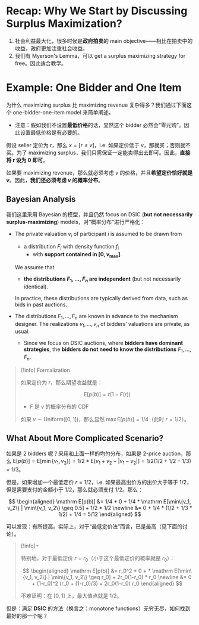 # Recap: Why We Start by Discussing Surplus Maximization?

1. 社会利益最大化，很多时候是**政府拍卖**的 main objective——相比在拍卖中的收益，政府更加注重社会收益。
2. 我们有 Myerson's Lemma，可以 get a surplus maximizing strategy for free。因此适合教学。

# Example: One Bidder and One Item

为什么 maximizing surplus 比 maximizing revenue 复杂得多？我们通过下面这个 one-bidder-one-item model 来简单阐述。

- 注意：假如我们不设置**最低价格**的话，显然这个 bidder 必然会“零元购”。因此设置最低价格是有必要的。

假设 seller 定价为 r，那么 $x = [r \leq v]$，i.e. 如果定价低于 v，那就买；否则就不买。为了 maximizing surplus，我们只需保证一定能卖得出去即可。因此，**直接将 r 设为 0 即可**。

如果要 maximizing revenue，那么就必须考虑 $v$ 的价格，并且**希望定价恰好就是 $v$**。因此，**我们还必须考虑 $v$ 的概率分布**。

## Bayesian Analysis

我们这里采用 Bayesian 的模型，并且仍然 focus on DSIC (**but not necessarily surplus-maximizing**) models，对“概率分布”进行严格化：

- The private valuation $v_i$ of participant $i$ is assumed to be drawn from 
    - a distribution $F_i$ with density function $f_i$ 
        - with **support contained in $[0, v_{\max}]$**. 
 
    We assume that 
    - **the distributions $F_1, \dots , F_n$ are independent** (but not necessarily identical). 
    
    In practice, these distributions are typically derived from data, such as bids in past auctions.
- The distributions $F_1, \dots , F_n$ are known in advance to the mechanism designer. The realizations $v_1, \dots , v_n$ of bidders’ valuations are private, as usual.
    - Since we focus on DSIC auctions, where **bidders have dominant strategies**, the **bidders do not need to know the distributions** $F_1, \dots , F_n$.


> [!info] Formalization
> 
> 如果定价为 $r$，那么期望收益就是：
> 
> $$
> \mathrm E[p(b)] = r (1 - F(r))
> $$
> 
> - $F$ 是 v 的概率分布的 CDF
> 
> 如果 $v \sim \text{Uniform}([0,1])$，那么显然 $\max \mathrm E[p(b)] = 1/4$（此时 $r = 1/2$）。

## What About More Complicated Scenario?

如果是 2 bidders 呢？采用和上面一样的均匀分布，如果是 2-price auction，那么 $\mathrm E[p(b)] = \mathrm E[\min\{v_1, v_2\}] = 1/2 * \mathrm E[v_1 + v_2 - |v_1 - v_2|] = 1/2(1/2+1/2-1/3) = 1/3$。

但是，如果增加一个最低定价 $r = 1/2$，i.e. 如果最高出价方的出价大于等于 1/2，但是需要支付的金额小于 1/2，那么就必须支付 1/2。那么：

$$
\begin{aligned}
\mathrm E[p(b)] &= 1/4 * 0 + 1/4 * \mathrm E[\min\{v_1, v_2\} | \min\{v_1, v_2\} \geq 0.5] + 1/2 * 1/2 \newline
&= 0 + 1/4 * (1/2 + 1/3 * 1/2) + 1/4 = 5/12
\end{aligned}
$$

可以发现：有所提高。实际上，对于“最低定价法”而言，已是最高（见下面的讨论）。

> [!info]+
> 
> 特别地，对于最低定价 $r = r_0$（小于这个最低定价的概率就是 $r_0$）：
> 
> $$
> \begin{aligned}
> \mathrm E[p(b)] &= r_0^2 * 0 +  * \mathrm E[\min\{v_1, v_2\} | \min\{v_1, v_2\} \geq r_0] + 2r_0(1-r_0) * r_0 \newline
> &= 0 + (1-r_0)^2 (r_0 + (1-r_0)/3) + 2r_0(1-r_0) r_0
> \end{aligned}
> $$
> 
> 不难证明：在 $[0,1]$ 上，最大值点就是 1/2。

但是：满足 **DSIC** 的方法（换言之：monotone functions）无穷无尽，如何找到最好的那一个呢？

